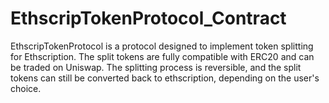 # EthscripTokenProtocol_Contract
EthscripTokenProtocol is a protocol designed to implement token splitting for Ethscription.  The split tokens are fully compatible with ERC20 and can be traded on Uniswap.  The splitting process is reversible, and the split tokens can still be converted back to ethscription, depending on the user's choice.
